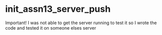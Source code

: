 # init_assn13_server_push

Important! I was not able to get the server running to test it so I wrote the code and tested it on someone elses server